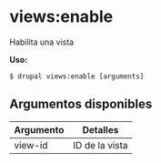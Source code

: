 # views:enable
Habilita una vista

**Uso:**
```
$ drupal views:enable [arguments]
```

## Argumentos disponibles
Argumento | Detalles
---------|-------------
view-id | ID de la vista
